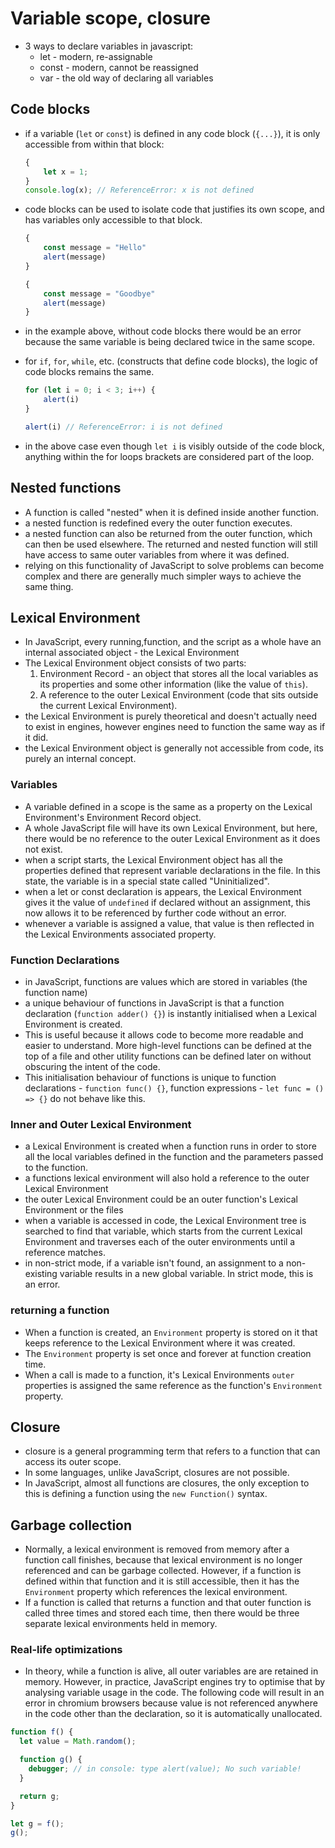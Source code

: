 # Variable scope, closure

-   3 ways to declare variables in javascript:
    -   let - modern, re-assignable
    -   const - modern, cannot be reassigned
    -   var - the old way of declaring all variables

## Code blocks

-   if a variable (`let` or `const`) is defined in any code block (`{...}`), it is only accessible from within that block:
    ```JavaScript
    {
    	let x = 1;
    }
    console.log(x); // ReferenceError: x is not defined
    ```
-   code blocks can be used to isolate code that justifies its own scope, and has variables only accessible to that block.

    ```JavaScript
    {
    	const message = "Hello"
    	alert(message)
    }

    {
    	const message = "Goodbye"
    	alert(message)
    }
    ```

-   in the example above, without code blocks there would be an error because the same variable is being declared twice in the same scope.
-   for `if`, `for`, `while`, etc. (constructs that define code blocks), the logic of code blocks remains the same.

    ```JavaScript
    for (let i = 0; i < 3; i++) {
    	alert(i)
    }

    alert(i) // ReferenceError: i is not defined
    ```

-   in the above case even though `let i` is visibly outside of the code block, anything within the for loops brackets are considered part of the loop.

## Nested functions

-   A function is called "nested" when it is defined inside another function.
-   a nested function is redefined every the outer function executes.
-   a nested function can also be returned from the outer function, which can then be used elsewhere. The returned and nested function will still have access to same outer variables from where it was defined.
-   relying on this functionality of JavaScript to solve problems can become complex and there are generally much simpler ways to achieve the same thing.

## Lexical Environment

-   In JavaScript, every running,function, and the script as a whole have an internal associated object - the Lexical Environment
-   The Lexical Environment object consists of two parts:
    1. Environment Record - an object that stores all the local variables as its properties and some other information (like the value of `this`).
    2. A reference to the outer Lexical Environment (code that sits outside the current Lexical Environment).
-   the Lexical Environment is purely theoretical and doesn't actually need to exist in engines, however engines need to function the same way as if it did.
-   the Lexical Environment object is generally not accessible from code, its purely an internal concept.

### Variables

-   A variable defined in a scope is the same as a property on the Lexical Environment's Environment Record object.
-   A whole JavaScript file will have its own Lexical Environment, but here, there would be no reference to the outer Lexical Environment as it does not exist.
-   when a script starts, the Lexical Environment object has all the properties defined that represent variable declarations in the file. In this state, the variable is in a special state called "Uninitialized".
-   when a let or const declaration is appears, the Lexical Environment gives it the value of `undefined` if declared without an assignment, this now allows it to be referenced by further code without an error.
-   whenever a variable is assigned a value, that value is then reflected in the Lexical Environments associated property.

### Function Declarations

-   in JavaScript, functions are values which are stored in variables (the function name)
-   a unique behaviour of functions in JavaScript is that a function declaration (`function adder() {}`) is instantly initialised when a Lexical Environment is created.
-   This is useful because it allows code to become more readable and easier to understand. More high-level functions can be defined at the top of a file and other utility functions can be defined later on without obscuring the intent of the code.
-   This initialisation behaviour of functions is unique to function declarations - `function func() {}`, function expressions - `let func = () => {}` do not behave like this.

### Inner and Outer Lexical Environment

-   a Lexical Environment is created when a function runs in order to store all the local variables defined in the function and the parameters passed to the function.
-   a functions lexical environment will also hold a reference to the outer Lexical Environment
-   the outer Lexical Environment could be an outer function's Lexical Environment or the files
-   when a variable is accessed in code, the Lexical Environment tree is searched to find that variable, which starts from the current Lexical Environment and traverses each of the outer environments until a reference matches.
-   in non-strict mode, if a variable isn't found, an assignment to a non-existing variable results in a new global variable. In strict mode, this is an error.

### returning a function

-   When a function is created, an `Environment` property is stored on it that keeps reference to the Lexical Environment where it was created.
-   The `Environment` property is set once and forever at function creation time.
-   When a call is made to a function, it's Lexical Environments `outer` properties is assigned the same reference as the function's `Environment` property.

## Closure

-   closure is a general programming term that refers to a function that can access its outer scope.
-   In some languages, unlike JavaScript, closures are not possible.
-   In JavaScript, almost all functions are closures, the only exception to this is defining a function using the `new Function()` syntax.

## Garbage collection

- Normally, a lexical environment is removed from memory after a function call finishes, because that lexical environment is no longer referenced and can be garbage collected. However, if a function is defined within that function and it is still accessible, then it has the `Environment` property which references the lexical environment.
- If a function is called that returns a function and that outer function is called three times and stored each time, then there would be three separate lexical environments held in memory.

### Real-life optimizations

- In theory, while a function is alive, all outer variables are are retained in memory. However, in practice, JavaScript engines try to optimise that by analysing variable usage in the code. The following code will result in an error in chromium browsers because value is not referenced anywhere in the code other than the declaration, so it is automatically unallocated.

```JavaScript
function f() {
  let value = Math.random();

  function g() {
    debugger; // in console: type alert(value); No such variable!
  }

  return g;
}

let g = f();
g();
```

